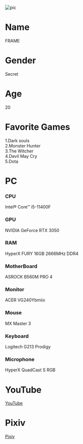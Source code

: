 
![pic](https://github.com/frame5482/frame5482/blob/main/GEN%20post.png)

# Name
FRAME 

# Gender
Secret

# Age
20


# Favorite Games

1.Dark souls  <br>
2.Monster Hunter  <br>
3.The Witcher  <br>
4.Devil May Cry  <br>
5.Dota  <br>


# PC

### CPU  
 Intel® Core™ i5-11400F
 
### GPU  
NVIDIA GeForce RTX 3050

### RAM  
HyperX FURY 16GB 2666MHz DDR4

### MotherBoard  
ASROCK B560M PRO 4

### Monitor   
ACER VG240Ybmiix

### Mouse   
MX Master 3  

### Keyboard 
Logitech G213 Prodigy

### Microphone  
HyperX QuadCast S RGB

# YouTube
[YouTube](https://www.youtube.com/channel/UC57K9QMejcvzrSQYiCrAoRw/featured) <br>

# Pixiv

[Pixiv](https://www.pixiv.net/en/users/37074811) <br>




<!--
**frame5482/frame5482** is a ✨ _special_ ✨ repository because its `README.md` (this file) appears on your GitHub profile.
#


Here are some ideas to get you started:

- 🔭 I’m currently working on ...
- 🌱 I’m currently learning ...
- 👯 I’m looking to collaborate on ...
- 🤔 I’m looking for help with ...
- 💬 Ask me about ...
- 📫 How to reach me: ...
- 😄 Pronouns: ...
- ⚡ Fun fact: ...
-->
